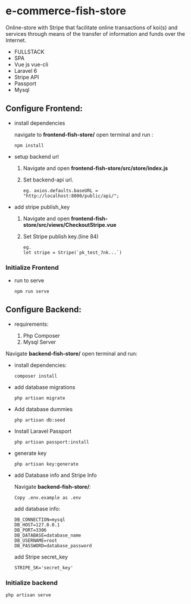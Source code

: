 # e-commerce-fish-store

Online-store with Stripe that facilitate online transactions of koi(s) and services through means of the transfer of information and funds over the Internet.

- FULLSTACK
- SPA
- Vue js vue-cli
- Laravel 6
- Stripe API
- Passport
- Mysql

## Configure Frontend:

- install dependencies

  navigate to **frontend-fish-store/** open terminal and run :

  `npm install`

- setup backend url

  1.  Navigate and open **frontend-fish-store/src/store/index.js**

  2.  Set backend-api url.

          eg. axios.defaults.baseURL = "http://localhost:8000/public/api/";

- add stripe publish_key

  1.  Navigate and open **frontend-fish-store/src/views/CheckoutStripe.vue**

  2.  Set Stripe publish key.(line 84)

          eg.
          let stripe = Stripe(`pk_test_7nk...`)

### Initialize Frontend

- run to serve

  `npm run serve`

## Configure Backend:

- requirements:

  1. Php Composer
  2. Mysql Server

Navigate **backend-fish-store/** open terminal and run:

- install dependencies:

  `composer install`

- add database migrations

  `php artisan migrate`

- Add database dummies

  `php artisan db:seed`

- Install Laravel Passport

  `php artisan passport:install`

- generate key

  `php artisan key:generate`

- add Database info and Stripe Info

  Navigate **backend-fish-store/**:

  `Copy .env.example as .env`

  add database info:

  ```
  DB_CONNECTION=mysql
  DB_HOST=127.0.0.1
  DB_PORT=3306
  DB_DATABASE=database_name
  DB_USERNAME=root
  DB_PASSWORD=database_password
  ```

  add Stripe secret_key

  ```
  STRIPE_SK='secret_key'
  ```

### Initialize backend

`php artisan serve`
